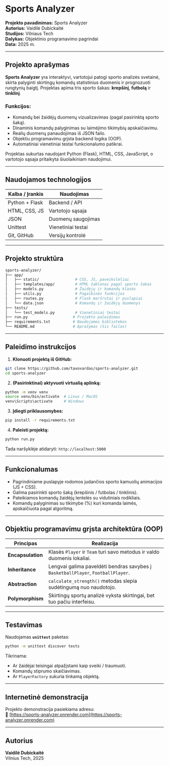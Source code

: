 
# Sports Analyzer

**Projekto pavadinimas:** Sports Analyzer  
**Autorius:** Vaidilė Dubickaitė  
**Studijos:** Vilniaus Tech  
**Dalykas:** Objektinio programavimo pagrindai  
**Data:** 2025 m.

---

## Projekto aprašymas

**Sports Analyzer** yra interaktyvi, vartotojui patogi sporto analizės svetainė, skirta palyginti skirtingų komandų statistinius duomenis ir prognozuoti rungtynių baigtį. Projektas apima tris sporto šakas: **krepšinį**, **futbolą** ir **tinklinį**.

### Funkcijos:
- Komandų bei žaidėjų duomenų vizualizavimas (pagal pasirinktą sporto šaką).
- Dinaminis komandų palyginimas su laimėjimo tikimybių apskaičiavimu.
- Realių duomenų panaudojimas iš JSON failo.
- Objektiu programavimu grįsta backend logika (OOP).
- Automatiniai vienetiniai testai funkcionalumo patikrai.

Projektas sukurtas naudojant Python (Flask), HTML, CSS, JavaScript, o vartotojo sąsaja pritaikyta šiuolaikiniam naudojimui.

---

## Naudojamos technologijos

| Kalba / Įrankis      | Naudojimas |
|----------------------|------------|
| Python + Flask       | Backend / API |
| HTML, CSS, JS        | Vartotojo sąsaja |
| JSON                 | Duomenų saugojimas |
| Unittest             | Vienetiniai testai |
| Git, GitHub          | Versijų kontrolė |

---

## Projekto struktūra

```bash
sports-analyzer/
├── app/
│   ├── static/                # CSS, JS, paveikslėliai
│   ├── templates/app/         # HTML šablonai pagal sporto šakas
│   ├── models.py              # Žaidėjų ir komandų klasės
│   ├── utils.py               # Pagalbinės funkcijos
│   ├── routes.py              # Flask maršrutai ir puslapiai
│   └── data.json              # Komandų ir žaidėjų duomenys
├── tests/
│   └── test_models.py         # Vienetiniai testai
├── run.py                    # Projekto paleidimas
├── requirements.txt          # Naudojamos bibliotekos
└── README.md                 # Aprašymas (šis failas)
```

---

## Paleidimo instrukcijos

1. **Klonuoti projektą iš GitHub:**
```bash
git clone https://github.com/tavovardas/sports-analyzer.git
cd sports-analyzer
```
2. **(Pasirinktinai) aktyvuoti virtualią aplinką:**
```bash
python -m venv venv
source venv/bin/activate  # Linux / MacOS
venv\Scripts\activate     # Windows
```
3. **Įdiegti priklausomybes:**
```bash
pip install -r requirements.txt
```
4. **Paleisti projektą:**
```bash
python run.py
```
Tada naršyklėje atidaryti: `http://localhost:5000`

---

## Funkcionalumas

- Pagrindiniame puslapyje rodomos judančios sporto kamuolių animacijos (JS + CSS).
- Galima pasirinkti sporto šaką (krepšinis / futbolas / tinklinis).
- Pateikiamos komandų žaidėjų lentelės su vidutiniais rodikliais.
- Komandų palyginimas su tikimybe (%) kuri komanda laimės, apskaičiuota pagal algoritmą.

---

## Objektiu programavimu grįsta architektūra (OOP)

| Principas       | Realizacija |
|------------------|-------------|
| **Encapsulation** | Klasės `Player` ir `Team` turi savo metodus ir valdo duomenis lokaliai. |
| **Inheritance**   | Lengvai galima paveldėti bendras savybes į `BasketballPlayer`, `FootballPlayer`. |
| **Abstraction**   | `calculate_strength()` metodas slepia sudėtingumą nuo naudotojo. |
| **Polymorphism**  | Skirtingų sportų analizė vyksta skirtingai, bet tuo pačiu interfeisu. |

---

## Testavimas

Naudojamas **`unittest`** paketas:

```bash
python -m unittest discover tests
```

Tikrinama:
- Ar žaidėjai teisingai atpažįstami kaip sveiki / traumuoti.
- Komandų stiprumo skaičiavimas.
- Ar `PlayerFactory` sukuria tinkamą objektą.

---

## Internetinė demonstracija

Projekto demonstracija pasiekiama adresu:  
🔗 [https://sports-analyzer.onrender.com](https://sports-analyzer.onrender.com)

---

## Autorius

**Vaidilė Dubickaitė**  
Vilnius Tech, 2025
